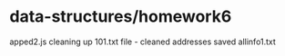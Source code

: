 # data-structures/homework6
apped2.js cleaning up 101.txt file - cleaned addresses saved allinfo1.txt 
